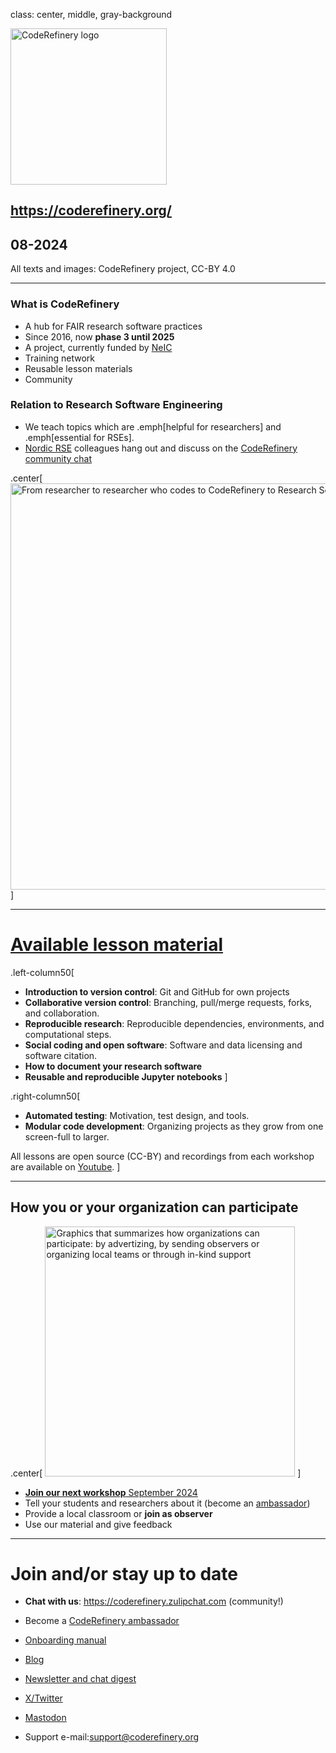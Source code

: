 

class: center, middle, gray-background

<img src="img/coderefinery.png"
     alt="CodeRefinery logo"
     style="height: 250px;"/>

## <https://coderefinery.org/>
## 08-2024

All texts and images: CodeRefinery project, CC-BY 4.0

---


### What is CodeRefinery

- A hub for FAIR research software practices
- Since 2016, now **phase 3 until 2025**
- A project, currently funded by [NeIC](https://neic.no/)
- Training network
- Reusable lesson materials
- Community

### Relation to Research Software Engineering

- We teach topics which are .emph[helpful for researchers] and .emph[essential for RSEs].
- [Nordic RSE](https://nordic-rse.org/) colleagues hang out and discuss on the
  [CodeRefinery community chat](https://coderefinery.zulipchat.com/)

.center[
<img src="img/researcher_CR_RSE.png"
     alt="From researcher to researcher who codes to CodeRefinery to Research Software Engineer"
     style="width: 650px;"/>
]

---

# [Available lesson material](https://coderefinery.org/lessons/)

.left-column50[
- **Introduction to version control**: Git and GitHub for own projects
- **Collaborative version control**: Branching, pull/merge requests, forks, and collaboration.
- **Reproducible research**: Reproducible dependencies, environments, and computational steps.
- **Social coding and open software**: Software and data licensing and software citation.
- **How to document your research software**
- **Reusable and reproducible Jupyter notebooks**
]

.right-column50[
- **Automated testing**: Motivation, test design, and tools.
- **Modular code development**: Organizing projects as they grow from one screen-full to larger.

All lessons are open source (CC-BY) and recordings from each workshop are available on [Youtube](https://www.youtube.com/channel/UC47aupE7HKGduAjXKt1Gwrg).
]

---

## How you or your organization can participate

.center[
<img src="img/participate_organization_byoc.png"
     alt="Graphics that summarizes how organizations can participate: by advertizing, by sending observers or organizing local teams or through in-kind support"
     style="height: 400px;"/>
]

- [**Join our next workshop** September 2024](https://coderefinery.github.io/2024-09-10-workshop/)
- Tell your students and researchers about it (become an [ambassador](https://coderefinery.org/join/individuals/#coderefinery-ambassador))
- Provide a local classroom or **join as observer**
- Use our material and give feedback

---

# Join and/or stay up to date


- **Chat with us**: <https://coderefinery.zulipchat.com> (community!)

- Become a [CodeRefinery ambassador](https://coderefinery.org/join/individuals/#coderefinery-ambassador) 

- [Onboarding manual](https://coderefinery.github.io/manuals/onboarding/)

- [Blog](https://coderefinery.org/blog/)

- [Newsletter and chat digest](https://coderefinery.org/about/newsletter/)

- [X/Twitter](https://twitter.com/coderefine)

- [Mastodon](https://fosstodon.org/@coderefinery)

- Support e-mail:<support@coderefinery.org>


